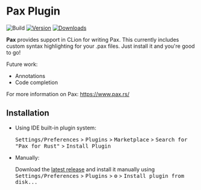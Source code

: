 # Pax Plugin

![Build](https://github.com/warfaj/pax-intellij-plugin/workflows/Build/badge.svg)
[![Version](https://img.shields.io/jetbrains/plugin/v/21408.svg)](https://plugins.jetbrains.com/plugin/21408)
[![Downloads](https://img.shields.io/jetbrains/plugin/d/21408.svg)](https://plugins.jetbrains.com/plugin/21408)

<!-- Plugin description -->
**Pax** provides support in CLion for writing Pax.
 This currently includes custom syntax highlighting for your .pax files. Just install it and you're good to go!

Future work:
- Annotations
- Code completion

For more information on Pax: https://www.pax.rs/
<!-- Plugin description end -->

## Installation

- Using IDE built-in plugin system:
  
  <kbd>Settings/Preferences</kbd> > <kbd>Plugins</kbd> > <kbd>Marketplace</kbd> > <kbd>Search for "Pax for Rust"</kbd> >
  <kbd>Install Plugin</kbd>
  
- Manually:

  Download the [latest release](https://github.com/warfaj/pax-intellij-plugin/releases/latest) and install it manually using
  <kbd>Settings/Preferences</kbd> > <kbd>Plugins</kbd> > <kbd>⚙️</kbd> > <kbd>Install plugin from disk...</kbd>
